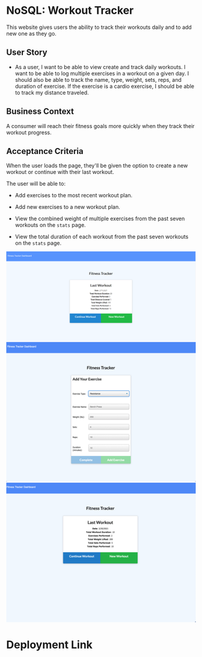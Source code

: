 # NoSQL: Workout Tracker

This website gives users the ability to track their workouts daily and to add new one as they go.

## User Story

* As a user, I want to be able to view create and track daily workouts. I want to be able to log multiple exercises in a workout on a given day. I should also be able to track the name, type, weight, sets, reps, and duration of exercise. If the exercise is a cardio exercise, I should be able to track my distance traveled.

## Business Context

A consumer will reach their fitness goals more quickly when they track their workout progress.

## Acceptance Criteria

When the user loads the page, they'll be given the option to create a new workout or continue with their last workout.

The user will be able to:

  * Add exercises to the most recent workout plan.

  * Add new exercises to a new workout plan.

  * View the combined weight of multiple exercises from the past seven workouts on the `stats` page.

  * View the total duration of each workout from the past seven workouts on the `stats` page.

![](images/fitness-tracker.png)
![](images/add-exercise.png)
![](images/last-workout.png)

# Deployment Link

